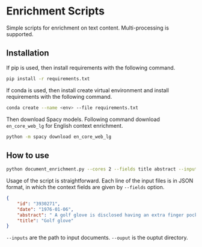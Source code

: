 # Enrichment Scripts

Simple scripts for enrichment on text content. Multi-processing is supported. 

## Installation

If pip is used, then install requirements with the following command. 

```bash
pip install -r requirements.txt
```
If conda is used, then install create virtual environment and install requirements with the following command.

```bash
conda create --name <env> --file requirements.txt
```

Then download Spacy models. Following command download `en_core_web_lg` for English context enrichment.

```bash
python -m spacy download en_core_web_lg
```

## How to use

```bash
python document_enrichment.py --cores 2 --fields title abstract --inputs ./sample_dataset/patent.sample.* --output .
```

Usage of the script is straightforward. Each line of the input files is in JSON format, in which the context fields are given by `--fields` option.

```json
{
    "id": "3930271", 
    "date": "1976-01-06", 
    "abstract": " A golf glove is disclosed having an extra finger pocket between the index and middle finger pockets for securing one finger of one hand of a golf player between the fingers of the player's other hand. ",
    "title": "Golf glove"
}
```
`--inputs` are the path to input documents. `--ouput` is the ouptut directory.
